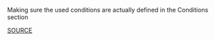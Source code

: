 Making sure the used conditions are actually defined in the Conditions section

[SOURCE](https://docs.aws.amazon.com/AWSCloudFormation/latest/UserGuide/conditions-section-structure.html)